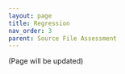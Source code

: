 ```yaml
---
layout: page
title: Regression
nav_order: 3
parent: Source File Assessment
---
```


(Page will be updated)